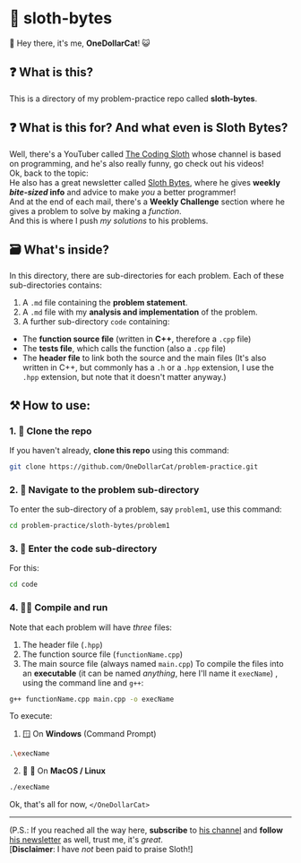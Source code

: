 # 🦥 sloth-bytes
👋 Hey there, it's me, **OneDollarCat**! 😺
## ❓ What is this?
This is a directory of my problem-practice repo called **sloth-bytes**.
## ❓ What is this for? And what even is Sloth Bytes?
Well, there's a YouTuber called [The Coding Sloth](www.youtube.com/@TheCodingSloth) whose channel is based on programming, and he's also really funny, go check out his videos!  
Ok, back to the topic:  
He also has a great newsletter called [Sloth Bytes](slothbytes.beehiiv.com), where he gives **weekly *bite-sized* info** and advice to make *you* a better programmer!  
And at the end of each mail, there's a **Weekly Challenge** section where he gives a problem to solve by making a *function*.  
And this is where I push *my solutions* to his problems.
## 🗃 What's inside?
In this directory, there are sub-directories for each problem.
Each of these sub-directories contains:
1. A `.md` file containing the **problem statement**.
2. A `.md` file with my **analysis and implementation** of the problem.
3. A further sub-directory `code` containing:
  - The **function source file** (written in **C++**, therefore a `.cpp` file)
  - The **tests file**, which calls the function (also a `.cpp` file)
  - The **header file** to link both the source and the main files (It's also written in C++, but commonly has a `.h` or a `.hpp` extension, I use the `.hpp` extension, but note that it doesn't matter anyway.)
## ⚒ How to use:
### 1. 📁 Clone the repo
If you haven't already, **clone this repo** using this command:
``` bash
git clone https://github.com/OneDollarCat/problem-practice.git
```
### 2. 🧭 Navigate to the problem sub-directory
To enter the sub-directory of a problem, say `problem1`, use this command:
``` bash
cd problem-practice/sloth-bytes/problem1
```
### 3. 📂 Enter the code sub-directory
For this:
``` bash
cd code
```
### 4. 🏃‍♂️ Compile and run
Note that each problem will have *three* files:
1. The header file (`.hpp`)
2. The function source file (`functionName.cpp`)
3. The main source file (always named `main.cpp`)
To compile the files into an **executable** (it can be named *anything*, here I'll name it `execName`) , using the command line and `g++`:
``` bash
g++ functionName.cpp main.cpp -o execName
```
To execute:
1. 🪟 On **Windows** (Command Prompt)
``` bash
.\execName
```
2. 🍎 🐧 On **MacOS / Linux**
``` bash
./execName
```
Ok, that's all for now, `</OneDollarCat>`
___
(P.S.: If you reached all the way here, **subscribe** to [his channel](www.youtube.com/@TheCodingSloth) and **follow** [his newsletter](slothbytes.beehiiv.com) as well, trust me, it's *great*.  
[**Disclaimer**: I have *not* been paid to praise Sloth!]
